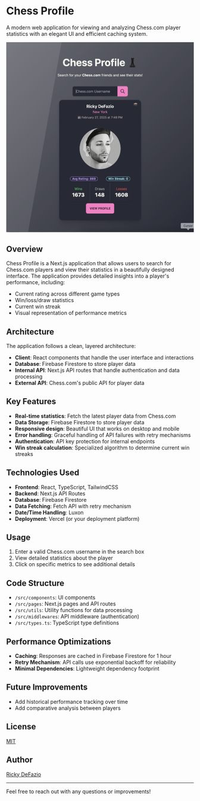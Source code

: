 # Chess Profile

A modern web application for viewing and analyzing Chess.com player statistics with an elegant UI and efficient caching system.

![Chess Profile UI](public/screenshot.png)

## Overview

Chess Profile is a Next.js application that allows users to search for Chess.com players and view their statistics in a beautifully designed interface. The application provides detailed insights into a player's performance, including:

- Current rating across different game types
- Win/loss/draw statistics
- Current win streak
- Visual representation of performance metrics

## Architecture

The application follows a clean, layered architecture:

- **Client**: React components that handle the user interface and interactions
- **Database**: Firebase Firestore to store player data
- **Internal API**: Next.js API routes that handle authentication and data processing
- **External API**: Chess.com's public API for player data

## Key Features

- **Real-time statistics**: Fetch the latest player data from Chess.com
- **Data Storage**: Firebase Firestore to store player data
- **Responsive design**: Beautiful UI that works on desktop and mobile
- **Error handling**: Graceful handling of API failures with retry mechanisms
- **Authentication**: API key protection for internal endpoints
- **Win streak calculation**: Specialized algorithm to determine current win streaks

## Technologies Used

- **Frontend**: React, TypeScript, TailwindCSS
- **Backend**: Next.js API Routes
- **Database**: Firebase Firestore
- **Data Fetching**: Fetch API with retry mechanism
- **Date/Time Handling**: Luxon
- **Deployment**: Vercel (or your deployment platform)


## Usage

1. Enter a valid Chess.com username in the search box
2. View detailed statistics about the player
3. Click on specific metrics to see additional details

## Code Structure

- `/src/components`: UI components
- `/src/pages`: Next.js pages and API routes
- `/src/utils`: Utility functions for data processing
- `/src/middlewares`: API middleware (authentication)
- `/src/types.ts`: TypeScript type definitions

## Performance Optimizations

- **Caching**: Responses are cached in Firebase Firestore for 1 hour
- **Retry Mechanism**: API calls use exponential backoff for reliability
- **Minimal Dependencies**: Lightweight dependency footprint

## Future Improvements

- Add historical performance tracking over time
- Add comparative analysis between players

## License

[MIT](LICENSE)

## Author

[Ricky DeFazio](https://rickydefazio.github.io/)

---

Feel free to reach out with any questions or improvements!
